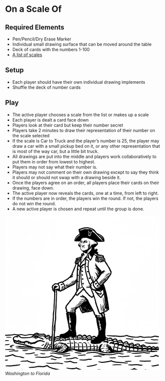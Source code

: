 # On a Scale Of
## Required Elements
- Pen/Pencil/Dry Erase Marker
- Individual small drawing surface that can be moved around the table
- Deck of cards with the numbers 1-100
- [A list of scales](./scales.md)
## Setup
- Each player should have their own individual drawing implements
- Shuffle the deck of number cards
## Play
- The active player chooses a scale from the list or makes up a scale
- Each player is dealt a card face down
- Players look at their card but keep their number secret
- Players take 2 minutes to draw their representation of their number on the scale selected
- If the scale is Car to Truck and the player’s number is 25, the player may draw a car with a small pickup bed on it, or any other representation that is most of the way car, but a little bit truck.
- All drawings are put into the middle and players work collaboratively to put them in order from lowest to highest.
- Players may not say what their number is.
- Players may not comment on their own drawing except to say they think it should or should not swap with a drawing beside it.
- Once the players agree on an order, all players place their cards on their drawing, face down.
- The active player now reveals the cards, one at a time, from left to right.
- If the numbers are in order, the players win the round. If not, the players do not win the round.
- A new active player is chosen and repeat until the group is done.

![Washington to Florida](example.jpg)
*Washington to Florida*